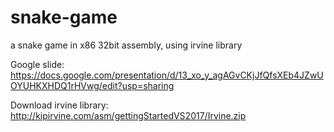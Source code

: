 # snake-game
a snake game in x86 32bit assembly, using irvine library

Google slide: https://docs.google.com/presentation/d/13_xo_y_agAGvCKjJfQfsXEb4JZwUOYUHKXHDQ1rHVwg/edit?usp=sharing

Download irvine library: http://kipirvine.com/asm/gettingStartedVS2017/Irvine.zip
